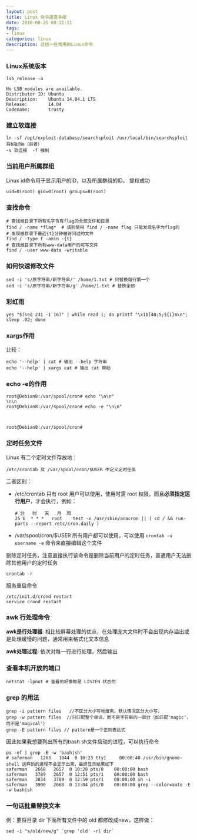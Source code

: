 ```yaml
---
layout: post
title: Linux 命令速查手册
date: 2018-08-25 00:12:11
tags:
- linux
categories: linux
description: 总结一些常用的Linux命令
---
```


### Linux系统版本

```shell
lsb_release -a 

No LSB modules are available.
Distributor ID: Ubuntu
Description:    Ubuntu 14.04.1 LTS
Release:        14.04
Codename:       trusty
```

### 建立软连接

```shell
ln -sf /opt/exploit-database/searchsploit /usr/local/bin/searchsploit
将b指向a（前者）
-s 软连接  -f 强制
```

### 当前用户所属群组

Linux id命令用于显示用户的ID，以及所属群组的ID。 提权成功

```shell
uid=0(root) gid=0(root) groups=0(root)
```

### 查找命令

```shell
# 查找根目录下所有名字含有flag的全部文件和目录
find / -name *flag*  # 请别使用 find / -name flag 只能发现名字为flag的
# 发现根目录下最近{t}分钟被访问过的文件
find / -type f -amin -{t}
# 查找根目录下所有www-data用户的可写文件
find / -user www-data -writable
```
### 如何快速修改文件

```shell
sed -i 's/原字符串/新字符串/' /home/1.txt # 只替换每行第一个
sed -i 's/原字符串/新字符串/g' /home/1.txt # 替换全部
```

### 彩虹雨

```shell
yes "$(seq 231 -1 16)" | while read i; do printf "\x1b[48;5;${i}m\n"; sleep .02; done
```

### xargs作用

比较：

```shell
echo '--help' | cat # 输出 --help 字符串
echo '--help' | xargs cat # 输出 cat 帮助
```

### echo -e的作用

```
root@Debian8:/var/spool/cron# echo "\n\n"
\n\n
root@Debian8:/var/spool/cron# echo -e "\n\n"



root@Debian8:/var/spool/cron# 
```

### 定时任务文件

Linux 有二个定时文件存放地：

```
/etc/crontab 及 /var/spool/cron/$USER 中定义定时任务
```
二者区别：

- /etc/crontab 只有 root 用户可以使用，使用时需 root 权限，而且**必须指定运行用户**，才会执行，例如：

  ```shell
  # 分   时   天   月  周 
  25 6	* * *	root	test -x /usr/sbin/anacron || ( cd / && run-parts --report /etc/cron.daily )
  ```

- /var/spool/cron/$USER 所有用户都可以使用，可以使用 `crontab -u username -e` 命令来直接编辑这个文件 

删除定时任务，注意直接执行该命令是删除当前用户的定时任务，普通用户无法删除其他用户的定时任务

```shell
crontab -r
```

服务重启命令

```shell
/etc/init.d/crond restart
service crond restart
```

### awk 行处理命令

**awk是行处理器**: 相比较屏幕处理的优点，在处理庞大文件时不会出现内存溢出或是处理缓慢的问题，通常用来格式化文本信息

**awk处理过程:** 依次对每一行进行处理，然后输出

### 查看本机开放的端口

```shell
netstat -lpnut # 查看的好像都是 LISTEN 状态的
```

### grep 的用法

```shell
grep -i pattern files   //不区分大小写地搜索。默认情况区分大小写，
grep -w pattern files  //只匹配整个单词，而不是字符串的一部分（如匹配'magic'，而不是'magical'）
grep -E pattern files // pattern是一个正则表达式
```

因此如果我想要列出所有的bash sh文件启动的进程，可以执行命令

```shell
ps -ef | grep -E -w 'bash|sh'
# saferman   1263   1044  0 10:23 tty1     00:00:40 /usr/bin/gnome-shell 这样的的进程不会显示出来，最终显示结果如下
saferman   2668   2657  0 10:28 pts/0    00:00:00 bash
saferman   3789   2657  0 12:51 pts/1    00:00:00 bash
saferman   3834   3789  0 12:59 pts/1    00:00:00 sh -i
saferman   3900   2668  0 13:04 pts/0    00:00:00 grep --color=auto -E -w bash|sh
```

### 一句话批量替换文本

例：要将目录 dir 下面所有文件中的 old 都修改成new，这样做：

```shell
sed -i "s/old/new/g" `grep 'old' -rl dir`
```

